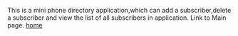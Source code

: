 This is a mini phone directory application,which can add a subscriber,delete a subscriber and view the list of all subscribers in application.
Link to Main page.
<a href="home.html">home</a>

